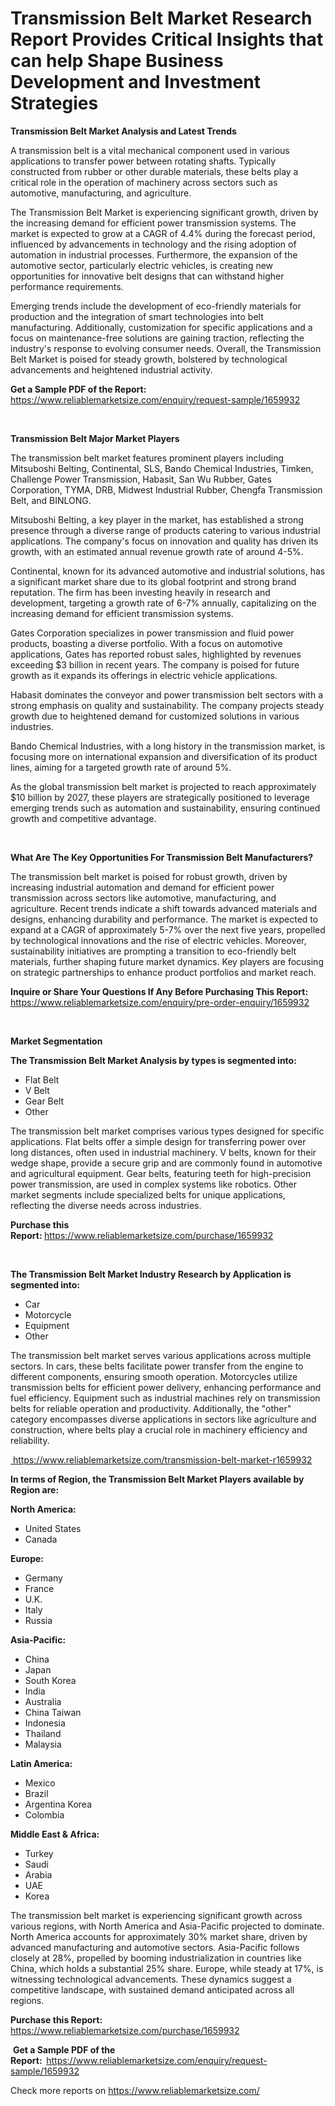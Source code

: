 <p><h1>Transmission Belt Market Research Report Provides Critical Insights that can help Shape Business Development and Investment Strategies</h1></p><p><strong>Transmission Belt Market Analysis and Latest Trends</strong></p>
<p><p>A transmission belt is a vital mechanical component used in various applications to transfer power between rotating shafts. Typically constructed from rubber or other durable materials, these belts play a critical role in the operation of machinery across sectors such as automotive, manufacturing, and agriculture. </p><p>The Transmission Belt Market is experiencing significant growth, driven by the increasing demand for efficient power transmission systems. The market is expected to grow at a CAGR of 4.4% during the forecast period, influenced by advancements in technology and the rising adoption of automation in industrial processes. Furthermore, the expansion of the automotive sector, particularly electric vehicles, is creating new opportunities for innovative belt designs that can withstand higher performance requirements. </p><p>Emerging trends include the development of eco-friendly materials for production and the integration of smart technologies into belt manufacturing. Additionally, customization for specific applications and a focus on maintenance-free solutions are gaining traction, reflecting the industry's response to evolving consumer needs. Overall, the Transmission Belt Market is poised for steady growth, bolstered by technological advancements and heightened industrial activity.</p></p>
<p><strong>Get a Sample PDF of the Report:&nbsp;</strong> <a href="https://www.reliablemarketsize.com/enquiry/request-sample/1659932?utm_campaign=2297&utm_medium=2&utm_source=Github&utm_content=ia&utm_term=20022025&utm_id=transmission-belt">https://www.reliablemarketsize.com/enquiry/request-sample/1659932</a></p>
<p>&nbsp;</p>
<p><strong>Transmission Belt Major Market Players</strong></p>
<p><p>The transmission belt market features prominent players including Mitsuboshi Belting, Continental, SLS, Bando Chemical Industries, Timken, Challenge Power Transmission, Habasit, San Wu Rubber, Gates Corporation, TYMA, DRB, Midwest Industrial Rubber, Chengfa Transmission Belt, and BINLONG. </p><p>Mitsuboshi Belting, a key player in the market, has established a strong presence through a diverse range of products catering to various industrial applications. The company's focus on innovation and quality has driven its growth, with an estimated annual revenue growth rate of around 4-5%. </p><p>Continental, known for its advanced automotive and industrial solutions, has a significant market share due to its global footprint and strong brand reputation. The firm has been investing heavily in research and development, targeting a growth rate of 6-7% annually, capitalizing on the increasing demand for efficient transmission systems.</p><p>Gates Corporation specializes in power transmission and fluid power products, boasting a diverse portfolio. With a focus on automotive applications, Gates has reported robust sales, highlighted by revenues exceeding $3 billion in recent years. The company is poised for future growth as it expands its offerings in electric vehicle applications.</p><p>Habasit dominates the conveyor and power transmission belt sectors with a strong emphasis on quality and sustainability. The company projects steady growth due to heightened demand for customized solutions in various industries. </p><p>Bando Chemical Industries, with a long history in the transmission market, is focusing more on international expansion and diversification of its product lines, aiming for a targeted growth rate of around 5%. </p><p>As the global transmission belt market is projected to reach approximately $10 billion by 2027, these players are strategically positioned to leverage emerging trends such as automation and sustainability, ensuring continued growth and competitive advantage.</p></p>
<p>&nbsp;</p>
<p><strong>What Are The Key Opportunities For Transmission Belt Manufacturers?</strong></p>
<p><p>The transmission belt market is poised for robust growth, driven by increasing industrial automation and demand for efficient power transmission across sectors like automotive, manufacturing, and agriculture. Recent trends indicate a shift towards advanced materials and designs, enhancing durability and performance. The market is expected to expand at a CAGR of approximately 5-7% over the next five years, propelled by technological innovations and the rise of electric vehicles. Moreover, sustainability initiatives are prompting a transition to eco-friendly belt materials, further shaping future market dynamics. Key players are focusing on strategic partnerships to enhance product portfolios and market reach.</p></p>
<p><strong>Inquire or Share Your Questions If Any Before Purchasing This Report:</strong> <a href="https://www.reliablemarketsize.com/enquiry/pre-order-enquiry/1659932?utm_campaign=2297&utm_medium=2&utm_source=Github&utm_content=ia&utm_term=20022025&utm_id=transmission-belt">https://www.reliablemarketsize.com/enquiry/pre-order-enquiry/1659932</a></p>
<p>&nbsp;</p>
<p><strong>Market Segmentation</strong></p>
<p><strong>The Transmission Belt Market Analysis by types is segmented into:</strong></p>
<p><ul><li>Flat Belt</li><li>V Belt</li><li>Gear Belt</li><li>Other</li></ul></p>
<p><p>The transmission belt market comprises various types designed for specific applications. Flat belts offer a simple design for transferring power over long distances, often used in industrial machinery. V belts, known for their wedge shape, provide a secure grip and are commonly found in automotive and agricultural equipment. Gear belts, featuring teeth for high-precision power transmission, are used in complex systems like robotics. Other market segments include specialized belts for unique applications, reflecting the diverse needs across industries.</p></p>
<p><strong>Purchase this Report:&nbsp;</strong><a href="https://www.reliablemarketsize.com/purchase/1659932?utm_campaign=2297&utm_medium=2&utm_source=Github&utm_content=ia&utm_term=20022025&utm_id=transmission-belt">https://www.reliablemarketsize.com/purchase/1659932</a></p>
<p>&nbsp;</p>
<p><strong>The Transmission Belt Market Industry Research by Application is segmented into:</strong></p>
<p><ul><li>Car</li><li>Motorcycle</li><li>Equipment</li><li>Other</li></ul></p>
<p><p>The transmission belt market serves various applications across multiple sectors. In cars, these belts facilitate power transfer from the engine to different components, ensuring smooth operation. Motorcycles utilize transmission belts for efficient power delivery, enhancing performance and fuel efficiency. Equipment such as industrial machines rely on transmission belts for reliable operation and productivity. Additionally, the "other" category encompasses diverse applications in sectors like agriculture and construction, where belts play a crucial role in machinery efficiency and reliability.</p></p>
<p><a href="https://www.reliablemarketsize.com/transmission-belt-market-r1659932?utm_campaign=2297&utm_medium=2&utm_source=Github&utm_content=ia&utm_term=20022025&utm_id=transmission-belt">&nbsp;https://www.reliablemarketsize.com/transmission-belt-market-r1659932</a></p>
<p><strong>In terms of Region, the Transmission Belt Market Players available by Region are:</strong></p>
<p>
    <p> <strong> North America: </strong>
        <ul>
            <li>United States</li>
            <li>Canada</li>
        </ul>
        </p> 
    <p> <strong> Europe: </strong>
        <ul>
            <li>Germany</li>
            <li>France</li>
            <li>U.K.</li>
            <li>Italy</li>
            <li>Russia</li>
        </ul>
        </p> 
    <p> <strong> Asia-Pacific: </strong>
        <ul>
            <li>China</li>
            <li>Japan</li>
            <li>South Korea</li>
            <li>India</li>
            <li>Australia</li>
            <li>China Taiwan</li>
            <li>Indonesia</li>
            <li>Thailand</li>
            <li>Malaysia</li>
        </ul>
        </p> 
    <p> <strong> Latin America: </strong>
        <ul>
            <li>Mexico</li>
            <li>Brazil</li>
            <li>Argentina Korea</li>
            <li>Colombia</li>
        </ul>
        </p> 
    <p> <strong> Middle East & Africa: </strong>
        <ul>
            <li>Turkey</li>
            <li>Saudi</li>
            <li>Arabia</li>
            <li>UAE</li>
            <li>Korea</li>
        </ul>
    </p>
    </p>
<p><p>The transmission belt market is experiencing significant growth across various regions, with North America and Asia-Pacific projected to dominate. North America accounts for approximately 30% market share, driven by advanced manufacturing and automotive sectors. Asia-Pacific follows closely at 28%, propelled by booming industrialization in countries like China, which holds a substantial 25% share. Europe, while steady at 17%, is witnessing technological advancements. These dynamics suggest a competitive landscape, with sustained demand anticipated across all regions.</p></p>
<p><strong>Purchase this Report: </strong><a href="https://www.reliablemarketsize.com/purchase/1659932?utm_campaign=2297&utm_medium=2&utm_source=Github&utm_content=ia&utm_term=20022025&utm_id=transmission-belt">https://www.reliablemarketsize.com/purchase/1659932</a></p>
<p>&nbsp;<strong>Get a Sample PDF of the Report:&nbsp;&nbsp;</strong><a href="https://www.reliablemarketsize.com/enquiry/request-sample/1659932?utm_campaign=2297&utm_medium=2&utm_source=Github&utm_content=ia&utm_term=20022025&utm_id=transmission-belt">https://www.reliablemarketsize.com/enquiry/request-sample/1659932</a></p>
<p><strong></strong></p>
<p>Check more reports on <a href="https://www.reliablemarketsize.com/?utm_campaign=2297&utm_medium=2&utm_source=Github&utm_content=ia&utm_term=20022025&utm_id=transmission-belt">https://www.reliablemarketsize.com/</a></p>